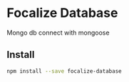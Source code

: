 # Focalize Database

Mongo db connect with mongoose

## Install

```bash
npm install --save focalize-database
```
